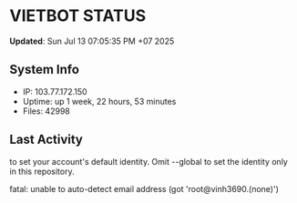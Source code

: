 # VIETBOT STATUS
**Updated**: Sun Jul 13 07:05:35 PM +07 2025

## System Info
- IP: 103.77.172.150
- Uptime: up 1 week, 22 hours, 53 minutes
- Files: 42998

## Last Activity

to set your account's default identity.
Omit --global to set the identity only in this repository.

fatal: unable to auto-detect email address (got 'root@vinh3690.(none)')
